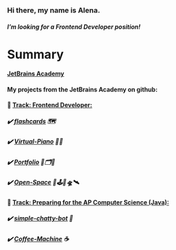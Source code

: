 ### Hi there, my name is Alena.
#### *I’m looking for a Frontend Developer position!*

# Summary

#### [JetBrains Academy](https://hyperskill.org/profile/3929743)
#### My projects from the JetBrains Academy on github:

####    :large_blue_diamond: [Track: Frontend Developer:](https://hyperskill.org/tracks/5)
#####       :heavy_check_mark:  [flashcards](https://github.com/Alena2020/flashcards) 🗺
#####   :heavy_check_mark:  [Virtual-Piano](https://github.com/Alena2020/Virtual-Piano) 🎹🎼  
#####   :heavy_check_mark:  [Portfolio](https://github.com/Alena2020/Portfolio) 🧰🗂🌌
#####   :heavy_check_mark:  [Open-Space](https://github.com/Alena2020/Open-Space) 🌌🕹🚀🛸🛰
####    :large_blue_diamond: [Track: Preparing for the AP Computer Science (Java):](https://hyperskill.org/tracks/8)

#####  :heavy_check_mark: [simple-chatty-bot](https://github.com/Alena2020/simple-chatty-bot) 🤖
#####  :heavy_check_mark: [Coffee-Machine](https://github.com/Alena2020/Coffee-Machine) ☕️

  
       







<!--
**Alena2020/Alena2020** is a ✨ _special_ ✨ repository because its `README.md` (this file) appears on your GitHub profile.
Languages and Tools:    
Books: 
Libraries and Frameworks:  


Here are some ideas to get you started:

- 🔭 I’m currently working on ...
- 🌱 I’m currently learning ...
- 👯 I’m looking to collaborate on ...
- 🤔 I’m looking for help with ...
- 💬 Ask me about ...
- 📫 How to reach me: ...
- 😄 Pronouns: ...
- ⚡ Fun fact: ...
-->
